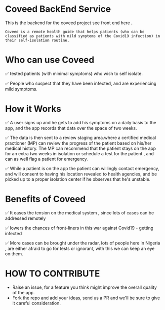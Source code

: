 # Coveed BackEnd Service
This is the backend for the coveed project see front end here .

``Coveed is a remote health guide that helps patients (who can be classified as patients with mild symptoms of the Covid19 infection) in their self-isolation routine.``

# Who can use Coveed
✅ tested patients (with minimal symptoms) who wish to self isolate.

✅ People who suspect that they have been infected, and are experiencing mild symptoms.

# How it Works
✅ A user signs up and he gets to add his symptoms on a daily basis to the app, and the app records that data over the space of two weeks.

✅ The data is then sent to a review staging area.where a certified medical practioner (MP) can review the progress of the patient based on his/her medical history. The MP can recommend that the patient stays on the app for an extra two weeks in isolation or schedule a test for the patient , and can as well flag a patient for emergency.

✅ While a patient is on the app the patient can willingly contact emergency, and will consent to having his location revealed to health agencies, and be picked up to a proper isolation center if he observes that he's unstable.

# Benefits of Coveed
✅ It eases the tension on the medical system , since lots of cases can be addressed remotely

✅ lowers the chances of  front-liners in this war against Covid19 - getting infected 

✅ More cases can be brought under the radar, lots of people here in Nigeria , are either afraid to go for tests or ignorant, with this we can keep an eye on them.

# HOW TO CONTRIBUTE
* Raise an issue, for a feature you think might improve the overall quality of the app.
* Fork the repo and add your ideas, send us a PR and we'll be sure to give it careful consideration.

